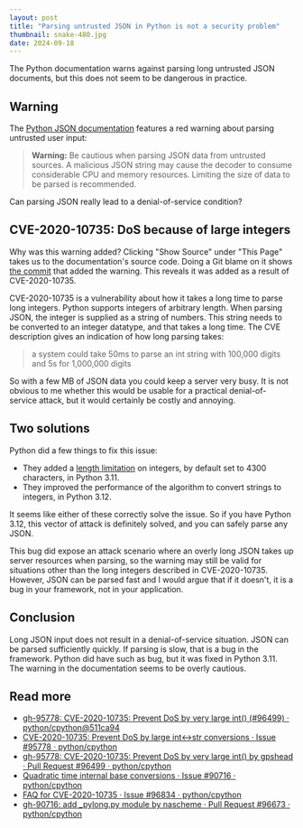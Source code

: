 ```yaml
---
layout: post
title: "Parsing untrusted JSON in Python is not a security problem"
thumbnail: snake-480.jpg
date: 2024-09-18
---
```


The Python documentation warns against parsing long untrusted JSON documents, but this does not seem to be dangerous in practice.

<!-- Photo source: https://pixabay.com/photos/red-legged-seriema-bird-snake-6655968/ -->

## Warning

The [Python JSON documentation](https://docs.python.org/3/library/json.html) features a red warning about parsing untrusted user input:

> <b>Warning:</b> Be cautious when parsing JSON data from untrusted sources. A malicious JSON string may cause the decoder to consume considerable CPU and memory resources. Limiting the size of data to be parsed is recommended.

Can parsing JSON really lead to a denial-of-service condition?

## CVE-2020-10735: DoS because of large integers

Why was this warning added? Clicking "Show Source" under "This Page" takes us to the documentation's source code. Doing a Git blame on it shows [the commit](https://github.com/python/cpython/commit/511ca94) that added the warning. This reveals it was added as a result of CVE-2020-10735.

CVE-2020-10735 is a vulnerability about how it takes a long time to parse long integers. Python supports integers of arbitrary length. When parsing JSON, the integer is supplied as a string of numbers. This string needs to be converted to an integer datatype, and that takes a long time. The CVE description gives an indication of how long parsing takes:

> a system could take 50ms to parse an int string with 100,000 digits and 5s for 1,000,000 digits

So with a few MB of JSON data you could keep a server very busy. It is not obvious to me whether this would be usable for a practical denial-of-service attack, but it would certainly be costly and annoying.

## Two solutions

Python did a few things to fix this issue:

- They added a [length limitation](https://docs.python.org/3/library/stdtypes.html#int-max-str-digits) on integers, by default set to 4300 characters, in Python 3.11.
- They improved the performance of the algorithm to convert strings to integers, in Python 3.12.

It seems like either of these correctly solve the issue. So if you have Python 3.12, this vector of attack is definitely solved, and you can safely parse any JSON.

This bug did expose an attack scenario where an overly long JSON takes up server resources when parsing, so the warning may still be valid for situations other than the long integers described in CVE-2020-10735. However, JSON can be parsed fast and I would argue that if it doesn't, it is a bug in your framework, not in your application.

## Conclusion

Long JSON input does not result in a denial-of-service situation. JSON can be parsed sufficiently quickly. If parsing is slow, that is a bug in the framework. Python did have such as bug, but it was fixed in Python 3.11. The warning in the documentation seems to be overly cautious.

## Read more

- [gh-95778: CVE-2020-10735: Prevent DoS by very large int() (#96499) · python/cpython@511ca94](https://github.com/python/cpython/commit/511ca94)
- [CVE-2020-10735: Prevent DoS by large int<->str conversions · Issue #95778 · python/cpython](https://github.com/python/cpython/issues/95778)
- [gh-95778: CVE-2020-10735: Prevent DoS by very large int() by gpshead · Pull Request #96499 · python/cpython](https://github.com/python/cpython/pull/96499)
- [Quadratic time internal base conversions · Issue #90716 · python/cpython](https://github.com/python/cpython/issues/90716)
- [FAQ for CVE-2020-10735 · Issue #96834 · python/cpython](https://github.com/python/cpython/issues/96834)
- [gh-90716: add \_pylong.py module by nascheme · Pull Request #96673 · python/cpython](https://github.com/python/cpython/pull/96673)